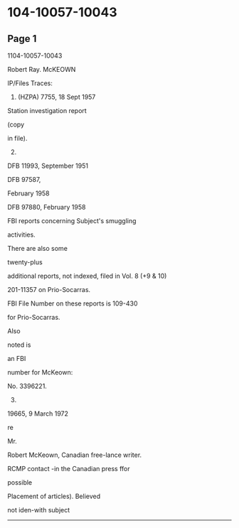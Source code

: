 # 104-10057-10043

## Page 1

1104-10057-10043

Robert Ray. McKEOWN

IP/Files Traces:

1. (HZPA) 7755, 18 Sept 1957

Station investigation report

(copy

in file).

2.

DFB 11993, September 1951

DFB 97587,

February 1958

DFB 97880, February 1958

FBI reports concerning Subject's smuggling

activities.

There are also some

twenty-plus

additional reports, not indexed, filed in Vol. 8 (+9 & 10)

201-11357 on Prio-Socarras.

FBI File Number on these reports is 109-430

for Prio-Socarras.

Also

noted is

an FBI

number for McKeown:

No. 3396221.

3.

19665, 9 March 1972

re

Mr.

Robert McKeown, Canadian free-lance writer.

RCMP contact -in the Canadian press ffor

possible

Placement of articles). Believed

not iden-with subject

---

